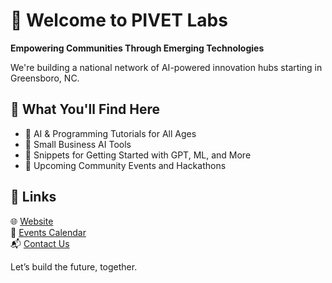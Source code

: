 # 👋 Welcome to PIVET Labs

**Empowering Communities Through Emerging Technologies**

We're building a national network of AI-powered innovation hubs starting in Greensboro, NC.

## 🚀 What You'll Find Here

- 🧪 AI & Programming Tutorials for All Ages
- 💼 Small Business AI Tools
- 🧠 Snippets for Getting Started with GPT, ML, and More
- 🎉 Upcoming Community Events and Hackathons

## 🔗 Links

🌐 [Website](https://pivetlabs.org)  
📅 [Events Calendar](#)  
📬 [Contact Us](mailto:admin@pivetlabs.org)

Let’s build the future, together.

